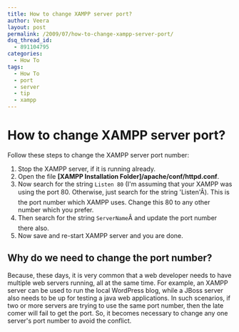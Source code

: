 ```yaml
---
title: How to change XAMPP server port?
author: Veera
layout: post
permalink: /2009/07/how-to-change-xampp-server-port/
dsq_thread_id:
  - 891104795
categories:
  - How To
tags:
  - How To
  - port
  - server
  - tip
  - xampp
---
```

# How to change XAMPP server port?

Follow these steps to change the XAMPP server port number:

1.  Stop the XAMPP server, if it is running already.
2.  Open the file **[XAMPP Installation Folder]/apache/conf/httpd.conf**.
3.  Now search for the string `Listen 80` (I'm assuming that your XAMPP was using the port 80. Otherwise, just search for the string 'Listen'Â). This is the port number which XAMPP uses. Change this 80 to any other number which you prefer.
4.  Then search for the string `ServerName`Â and update the port number there also.
5.  Now save and re-start XAMPP server and you are done.

## Why do we need to change the port number? 

Because, these days, it is very common that a web developer needs to have multiple web servers running, all at the same time. For example, an XAMPP server can be used to run the local WordPress blog, while a JBoss server also needs to be up for testing a java web applications. In such scenarios, if two or more servers are trying to use the same port number, then the late comer will fail to get the port. So, it becomes necessary to change any one server's port number to avoid the conflict.